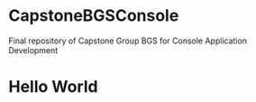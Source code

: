 # CapstoneBGSConsole
Final repository of Capstone Group BGS for Console Application Development

<h1>Hello World</h1>
